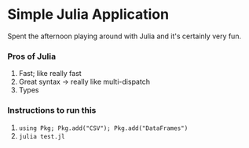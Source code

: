 # Simple Julia Application

Spent the afternoon playing around with Julia and it's certainly very fun.

### Pros of Julia
1. Fast; like really fast
2. Great syntax -> really like multi-dispatch
3. Types

### Instructions to run this
1. `using Pkg; Pkg.add("CSV"); Pkg.add("DataFrames")`
2. `julia test.jl`